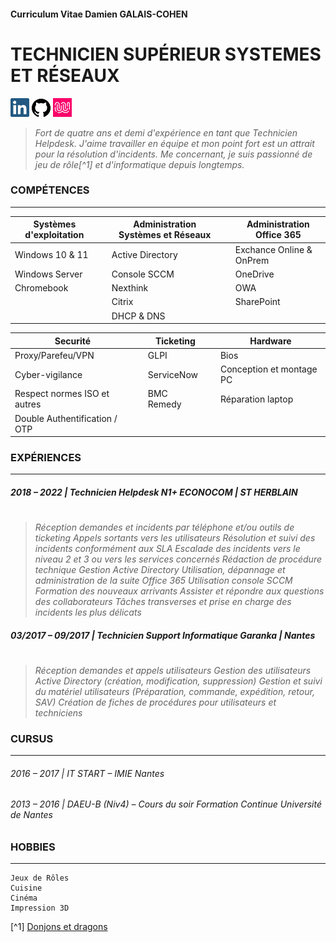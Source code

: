 #### Curriculum Vitae Damien GALAIS-COHEN
# **TECHNICIEN SUPÉRIEUR SYSTEMES ET RÉSEAUX**


[![LinkedInLogo](https://raw.githubusercontent.com/MooMooNigan/CurriculumVitae/main/pngegg(2).png)](https://www.linkedin.com/in/damien-galais-cohen/)                  [![GithubLogo](https://raw.githubusercontent.com/MooMooNigan/CurriculumVitae/main/pngegg(8).png)](https://github.com/MooMooNigan)  [![WCSLogo](https://raw.githubusercontent.com/MooMooNigan/CurriculumVitae/main/WCSLogo.png)](https://odyssey.wildcodeschool.com/profiles/85656)



>_Fort de quatre ans et demi d'expérience en tant que Technicien Helpdesk.
J'aime travailler en équipe et mon point fort est un attrait pour la résolution d'incidents.
Me concernant, je suis passionné de jeu de rôle[^1] et d'informatique depuis longtemps._

### **COMPÉTENCES**
---
|Systèmes d'exploitation||Administration Systèmes et Réseaux||Administration Office 365|
|---|---|---|---|---|
|Windows 10 & 11||Active Directory||Exchance Online & OnPrem|
|Windows Server||Console SCCM||OneDrive|
|Chromebook||Nexthink||OWA|
|||Citrix||SharePoint|
|||DHCP & DNS|

|Securité||Ticketing||Hardware|
|---|---|---|---|---|
|Proxy/Parefeu/VPN||GLPI||Bios|
|Cyber-vigilance||ServiceNow||Conception et montage PC|
|Respect normes ISO et autres||BMC Remedy||Réparation laptop|
|Double Authentification / OTP|

### **EXPÉRIENCES**
---
##### 2018 – 2022 | Technicien Helpdesk N1+ ECONOCOM | ST HERBLAIN
# 
>_Réception demandes et incidents par téléphone et/ou outils de ticketing
Appels sortants vers les utilisateurs Résolution et suivi des incidents conformément aux SLA
Escalade des incidents vers le niveau 2 et 3 ou vers les services concernés Rédaction de procédure technique Gestion Active Directory
Utilisation, dépannage et administration de la suite Office 365
Utilisation console SCCM
Formation des nouveaux arrivants
Assister et répondre aux questions des collaborateurs
Tâches transverses et prise en charge des incidents les plus délicats_

##### 03/2017 – 09/2017 | Technicien Support Informatique Garanka | Nantes
#
>_Réception demandes et appels utilisateurs 
Gestion des utilisateurs Active Directory (création, modification, suppression) 
Gestion et suivi du matériel utilisateurs (Préparation, commande, expédition, retour, SAV)
Création de fiches de procédures pour utilisateurs et techniciens_

### **CURSUS**
---
###### 2016 – 2017 | IT START – IMIE Nantes 
###### 2013 – 2016 | DAEU-B (Niv4) – Cours du soir Formation Continue Université de Nantes

### **HOBBIES**
---
    Jeux de Rôles 
    Cuisine
    Cinéma 
    Impression 3D



[^1] [Donjons et dragons](https://fr.wikipedia.org/wiki/Donjons_et_Dragons)